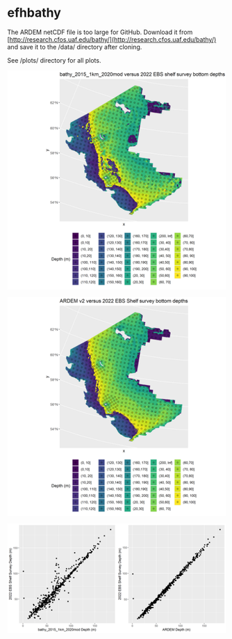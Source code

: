 # efhbathy


The ARDEM netCDF file is too large for GitHub. Download it from [http://research.cfos.uaf.edu/bathy/](http://research.cfos.uaf.edu/bathy/) and save it to the /data/ directory after cloning.

See /plots/ directory for all plots.


![bathy_2015_1km_2020mod and 2022 EBS shelf survey bottom depths](./plots/survey_vs_bathy2015_map.png)


![ARDEM v2 and 2022 EBS shelf survey bottom depths](./plots/survey_vs_ARDEM_map.png)


![Survey versus bathy_2015_1km_2020mod and ARDEM v2](./plots/ardem_vs_bathy2015_points.png)
